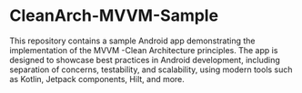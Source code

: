# CleanArch-MVVM-Sample
This repository contains a sample Android app demonstrating the implementation of the MVVM -Clean Architecture principles. The app is designed to showcase best practices in Android development, including separation of concerns, testability, and scalability, using modern tools such as Kotlin, Jetpack components, Hilt, and more.
